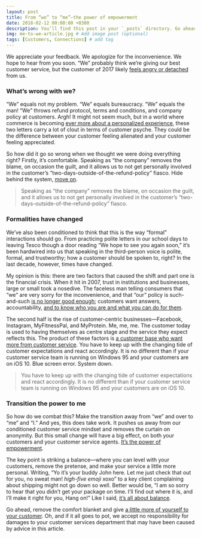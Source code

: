 ```yaml
---
layout: post
title: From “we” to “me”—the power of empowerment
date: 2018-02-12 00:00:00 +0300
description: You’ll find this post in your `_posts` directory. Go ahead and edit it and re-build the site to see your changes. # Add post description (optional)
img: me-to-we-article.jpg # Add image post (optional)
tags: [Customers, Connections] # add tag
---
```


We appreciate your feedback. We apologize for the inconvenience. We hope to hear from you soon. “We” probably think we’re giving our best customer service, but the customer of 2017 likely [feels angry or detached](https://relate.zendesk.com/articles/angry-customers-and-what-to-do-about-it/) from us.

### What’s wrong with we?

“We” equals not my problem. “We” equals bureaucracy. “We” equals the man! “We” throws refund protocol, terms and conditions, and company policy at customers. Argh! It might not seem much, but in a world where commerce is becoming [ever more about a personalized experience](https://relate.zendesk.com/articles/expectation-transfer-consumers-demand-best/), these two letters carry a lot of clout in terms of customer psyche. They could be the difference between your customer feeling alienated and your customer feeling appreciated.

So how did it go so wrong when we thought we were doing everything right? Firstly, it’s comfortable. Speaking as “the company” removes the blame, on occasion the guilt, and it allows us to not get personally involved in the customer’s “two-days-outside-of-the-refund-policy” fiasco. Hide behind the system, [move on](https://twitter.com/intent/tweet?url=www.zendesk.com&text=Are%20your%20customer%20support%20reps%20too%20comfy%20hiding%20behind%20the%20company?%20Get%20them%20out%20of%20their%20comfort%20zone.%20@JoinRelate%20http://zdsk.co/2mCHwsq).

>Speaking as “the company” removes the blame, on occasion the guilt, and it allows us to not get personally involved in the customer’s “two-days-outside-of-the-refund-policy” fiasco.

### Formalities have changed

We’ve also been conditioned to think that this is the way “formal” interactions should go. From practicing polite letters in our school days to leaving Tesco though a door reading “We hope to see you again soon,” it’s been hardwired into us that speaking in the third-person voice is polite, formal, and trustworthy; how a customer should be spoken to, right? In the last decade, however, times have changed.

My opinion is this: there are two factors that caused the shift and part one is the financial crisis. When it hit in 2007, trust in institutions and businesses, large or small took a nosedive. The faceless man telling consumers that “we” are very sorry for the inconvenience, and that “our” policy is such-and-such [is no longer good enough](https://relate.zendesk.com/articles/what-we-expect-in-the-expectation-economy/); customers want answers, accountability, [and to know who you are and what you can do for them](https://twitter.com/intent/tweet?url=www.zendesk.com&text=Company%20anonymity%20is%20gone.%20Customers%20want%20to%20know%20who%20you%20are%20and%20what%20you%20can%20do%20for%20them.%20@JoinRelate%20http://zdsk.co/2mCHwsq).

The second half is the rise of customer-centric businesses—Facebook, Instagram, MyFitnessPal, and MyProtein. Me, me, me. The customer today is used to having themselves as centre stage and the service they expect reflects this. The product of these factors is [a customer base who want more from customer service](https://relate.zendesk.com/articles/bad-customer-service/). You have to keep up with the changing tide of customer expectations and react accordingly. It is no different than if your customer service team is running on Windows 95 and your customers are on iOS 10. Blue screen error. System down.

>You have to keep up with the changing tide of customer expectations and react accordingly. It is no different than if your customer service team is running on Windows 95 and your customers are on iOS 10.

### Transition the power to me

So how do we combat this? Make the transition away from “we” and over to “me” and “I.” And yes, this does take work. It pushes us away from our conditioned customer service mindset and removes the curtain on anonymity. But this small change will have a big effect, on both your customers and your customer service agents. [It’s the power of empowerment](https://twitter.com/intent/tweet?url=www.zendesk.com&text=There%E2%80%99s%20power%20in%20empowerment.%20Empower%20your%20agents,%20your%20customers,%20and%20your%20brand.%20@JoinRelate%20http://zdsk.co/2mCHwsq).

The key point is striking a balance—where you can level with your customers, remove the pretense, and make your service a little more personal. Writing, “Yo it’s your buddy John here. Let me just check that out for you, no sweat man! *high-five emoji* xoxo” to a key client complaining about shipping might not go down so well. Better would be, “I am so sorry to hear that you didn’t get your package on time. I’ll find out where it is, and I’ll make it right for you, Hang on!” Like I said, [it’s all about balance](https://relate.zendesk.com/articles/write-great-emails-customers/).

Go ahead, remove the comfort blanket and give [a little more of yourself to your customer](https://relate.zendesk.com/articles/be-a-customer-service-velociraptor/). Oh, and if it all goes to pot, we accept no responsibility for damages to your customer services department that may have been caused by advice in this article.
